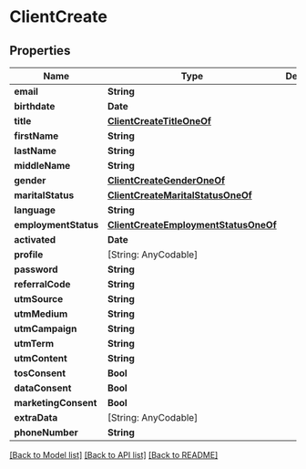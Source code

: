 # ClientCreate

## Properties
Name | Type | Description | Notes
------------ | ------------- | ------------- | -------------
**email** | **String** |  | 
**birthdate** | **Date** |  | [optional] 
**title** | [**ClientCreateTitleOneOf**](ClientCreateTitleOneOf.md) |  | [optional] 
**firstName** | **String** |  | [optional] 
**lastName** | **String** |  | [optional] 
**middleName** | **String** |  | [optional] 
**gender** | [**ClientCreateGenderOneOf**](ClientCreateGenderOneOf.md) |  | [optional] 
**maritalStatus** | [**ClientCreateMaritalStatusOneOf**](ClientCreateMaritalStatusOneOf.md) |  | [optional] 
**language** | **String** |  | [optional] 
**employmentStatus** | [**ClientCreateEmploymentStatusOneOf**](ClientCreateEmploymentStatusOneOf.md) |  | [optional] 
**activated** | **Date** |  | [optional] 
**profile** | [String: AnyCodable] |  | [optional] 
**password** | **String** |  | [optional] 
**referralCode** | **String** |  | [optional] 
**utmSource** | **String** |  | [optional] 
**utmMedium** | **String** |  | [optional] 
**utmCampaign** | **String** |  | [optional] 
**utmTerm** | **String** |  | [optional] 
**utmContent** | **String** |  | [optional] 
**tosConsent** | **Bool** |  | [optional] 
**dataConsent** | **Bool** |  | [optional] 
**marketingConsent** | **Bool** |  | [optional] 
**extraData** | [String: AnyCodable] |  | [optional] 
**phoneNumber** | **String** |  | [optional] 

[[Back to Model list]](../README.md#documentation-for-models) [[Back to API list]](../README.md#documentation-for-api-endpoints) [[Back to README]](../README.md)



